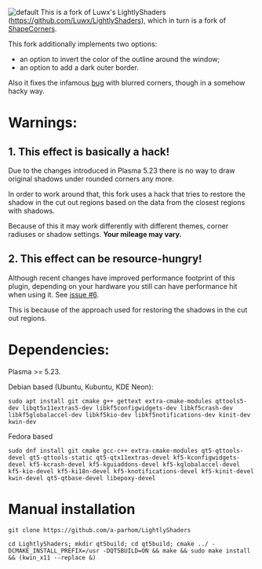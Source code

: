  ![default](https://github.com/a-parhom/LightlyShaders/blob/master/screenshot.png)
 This is a fork of Luwx's LightlyShaders (https://github.com/Luwx/LightlyShaders), which in turn is a fork of [ShapeCorners](https://sourceforge.net/projects/shapecorners/). 

 This fork additionally implements two options:
 - an option to invert the color of the outline around the window; 
 - an option to add a dark outer border.

 Also it fixes the infamous [bug](https://bugs.kde.org/show_bug.cgi?id=395725) with blurred corners, though in a somehow hacky way. 
 
 # Warnings:

 ## 1. This effect is basically a hack!
Due to the changes introduced in Plasma 5.23 there is no way to draw original shadows under rounded corners any more. 

In order to work around that, this fork uses a hack that tries to restore the shadow in the cut out regions based on the data from the closest regions with shadows. 

Because of this it may work differently with different themes, corner radiuses or shadow settings. **Your mileage may vary.**

 ## 2. This effect can be resource-hungry!
Although recent changes have improved performance footprint of this plugin, depending on your hardware you still can have performance hit when using it. See [issue #6](https://github.com/a-parhom/LightlyShaders/issues/6). 

This is because of the approach used for restoring the shadows in the cut out regions.


 # Dependencies:
 
Plasma >= 5.23.
 
Debian based (Ubuntu, Kubuntu, KDE Neon):
```
sudo apt install git cmake g++ gettext extra-cmake-modules qttools5-dev libqt5x11extras5-dev libkf5configwidgets-dev libkf5crash-dev libkf5globalaccel-dev libkf5kio-dev libkf5notifications-dev kinit-dev kwin-dev 
```
Fedora based
```
sudo dnf install git cmake gcc-c++ extra-cmake-modules qt5-qttools-devel qt5-qttools-static qt5-qtx11extras-devel kf5-kconfigwidgets-devel kf5-kcrash-devel kf5-kguiaddons-devel kf5-kglobalaccel-devel kf5-kio-devel kf5-ki18n-devel kf5-knotifications-devel kf5-kinit-devel kwin-devel qt5-qtbase-devel libepoxy-devel
```

# Manual installation
```
git clone https://github.com/a-parhom/LightlyShaders

cd LightlyShaders; mkdir qt5build; cd qt5build; cmake ../ -DCMAKE_INSTALL_PREFIX=/usr -DQT5BUILD=ON && make && sudo make install && (kwin_x11 --replace &)
```
 
 
 
